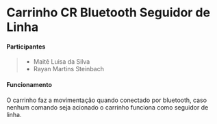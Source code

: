 # Carrinho CR Bluetooth Seguidor de Linha
  

#### Participantes
>- Maitê Luisa da Silva
>- Rayan Martins Steinbach

#### Funcionamento 

O carrinho faz a movimentação quando conectado por bluetooth, caso nenhum comando seja acionado o carrinho funciona como seguidor de linha.
